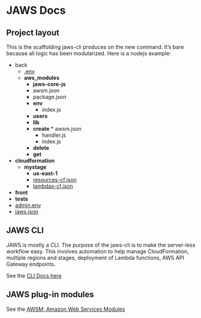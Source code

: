 # JAWS Docs

## Project layout

This is the scaffolding jaws-cli produces on the new command.  It’s bare because all logic has been modularized.  Here is a nodejs example:

* back
  *  [.env](./commands.md#env)
  *  **aws_modules**
     *  **jaws-core-js** 
       * awsm.json
       * package.json
       * **env**
         *  index.js 
     *  **users**
       *  **lib**  
       *  **create**
         *  awsm.json
          *  handler.js
          *  index.js
       *  **delete**
       *  **get**
* **cloudformation**
  * **mystage**
    *  **us-east-1**
      *  [resources-cf.json](./resources-cf-json.md)
      *  [lambdas-cf.json](./lambdas-cf-json.md)
* **front**
* **tests**
* [admin.env](./admin-env.md)
* [jaws.json](./jaws-json.md)

## JAWS CLI

JAWS is mostly a CLI.  The purpose of the jaws-cli is to make the server-less workflow easy.  This involves automation to help manage CloudFormation, multiple regions and stages, deployment of Lambda functions, AWS API Gateway endpoints.

See the [CLI Docs here](./commands.md)

## JAWS plug-in modules

See the [AWSM: Amazon Web Services Modules](https://github.com/awsm-org/awsm)
